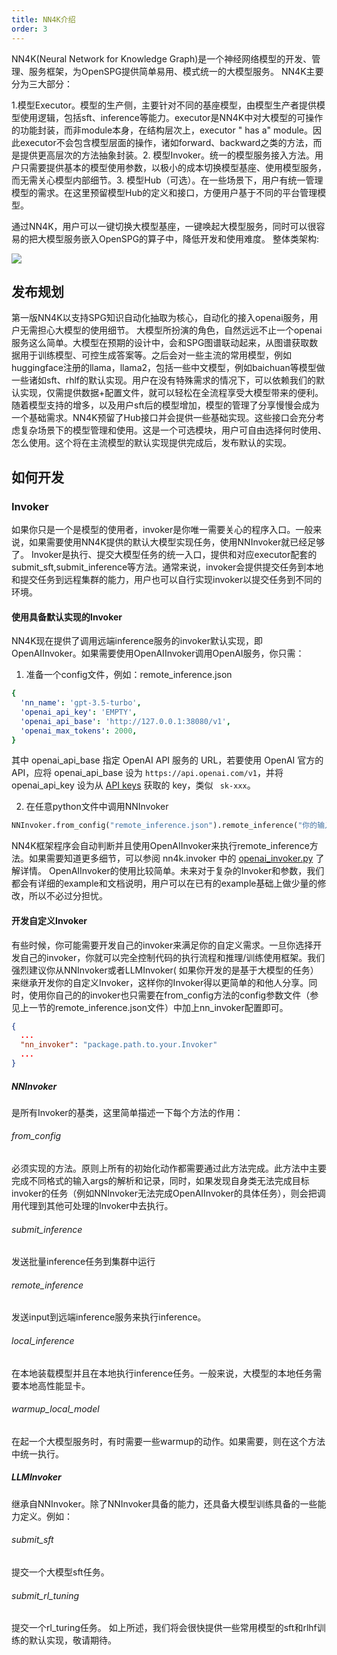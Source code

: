 ```yaml
---
title: NN4K介绍
order: 3
---
```


NN4K(Neural Network for Knowledge Graph)是一个神经网络模型的开发、管理、服务框架，为OpenSPG提供简单易用、模式统一的大模型服务。
NN4K主要分为三大部分：

1.模型Executor。模型的生产侧，主要针对不同的基座模型，由模型生产者提供模型使用逻辑，包括sft、inference等能力。executor是NN4K中对大模型的可操作的功能封装，而非module本身，在结构层次上，executor "
has a" module。因此executor不会包含模型层面的操作，诸如forward、backward之类的方法，而是提供更高层次的方法抽象封装。2. 模型Invoker。统一的模型服务接入方法。用户只需要提供基本的模型使用参数，以极小的成本切换模型基座、使用模型服务，而无需关心模型内部细节。3. 模型Hub（可选）。在一些场景下，用户有统一管理模型的需求。在这里预留模型Hub的定义和接口，方便用户基于不同的平台管理模型。

通过NN4K，用户可以一键切换大模型基座，一键唤起大模型服务，同时可以很容易的把大模型服务嵌入OpenSPG的算子中，降低开发和使用难度。
整体类架构:

![](https://mdn.alipayobjects.com/huamei_xgb3qj/afts/img/A*DQ_2RZ1lVrkAAAAAAAAAAAAADtmcAQ/original)

## 发布规划

第一版NN4K以支持SPG知识自动化抽取为核心，自动化的接入openai服务，用户无需担心大模型的使用细节。
大模型所扮演的角色，自然远远不止一个openai服务这么简单。大模型在预期的设计中，会和SPG图谱联动起来，从图谱获取数据用于训练模型、可控生成答案等。之后会对一些主流的常用模型，例如huggingface注册的llama，llama2，包括一些中文模型，例如baichuan等模型做一些诸如sft、rhlf的默认实现。用户在没有特殊需求的情况下，可以依赖我们的默认实现，仅需提供数据+配置文件，就可以轻松在全流程享受大模型带来的便利。
随着模型支持的增多，以及用户sft后的模型增加，模型的管理了分享慢慢会成为一个基础需求。NN4K预留了Hub接口并会提供一些基础实现。这些接口会充分考虑复杂场景下的模型管理和使用。这是一个可选模块，用户可自由选择何时使用、怎么使用。这个将在主流模型的默认实现提供完成后，发布默认的实现。

## 如何开发

### Invoker

如果你只是一个是模型的使用者，invoker是你唯一需要关心的程序入口。一般来说，如果需要使用NN4K提供的默认大模型实现任务，使用NNInvoker就已经足够了。
Invoker是执行、提交大模型任务的统一入口，提供和对应executor配套的submit_sft,submit_inference等方法。通常来说，invoker会提供提交任务到本地和提交任务到远程集群的能力，用户也可以自行实现invoker以提交任务到不同的环境。

#### 使用具备默认实现的Invoker

NN4K现在提供了调用远端inference服务的invoker默认实现，即OpenAIInvoker。如果需要使用OpenAIInvoker调用OpenAI服务，你只需：

1. 准备一个config文件，例如：remote_inference.json

```yaml
{
  'nn_name': 'gpt-3.5-turbo',
  'openai_api_key': 'EMPTY',
  'openai_api_base': 'http://127.0.0.1:38080/v1',
  'openai_max_tokens': 2000,
}
```

其中 openai_api_base 指定 OpenAI API 服务的 URL，若要使用 OpenAI 官方的 API，应将 openai_api_base
设为 `https://api.openai.com/v1`，并将 openai_api_key 设为从 [API keys](https://platform.openai.com/api-keys) 获取的 key，类似 `
sk-xxx`。

2. 在任意python文件中调用NNInvoker

```python
NNInvoker.from_config("remote_inference.json").remote_inference("你的输入")
```

NN4K框架程序会自动判断并且使用OpenAIInvoker来执行remote_inference方法。如果需要知道更多细节，可以参阅 nn4k.invoker
中的 [openai_invoker.py](https://github.com/OpenSPG/openspg/blob/master/python/nn4k/nn4k/invoker/openai.py) 了解详情。
OpenAIInvoker的使用比较简单。未来对于复杂的Invoker和参数，我们都会有详细的example和文档说明，用户可以在已有的example基础上做少量的修改，所以不必过分担忧。

#### 开发自定义Invoker

有些时候，你可能需要开发自己的invoker来满足你的自定义需求。一旦你选择开发自己的invoker，你就可以完全控制代码的执行流程和推理/训练使用框架。我们强烈建议你从NNInvoker或者LLMInvoker(
如果你开发的是基于大模型的任务）来继承开发你的自定义Invoker，这样你的Invoker得以更简单的和他人分享。同时，使用你自己的的invoker也只需要在from_config方法的config参数文件（参见上一节的remote_inference.json文件）中加上nn_invoker配置即可。

```json
{
  ...
  "nn_invoker": "package.path.to.your.Invoker"
  ...
}
```

##### NNInvoker

是所有Invoker的基类，这里简单描述一下每个方法的作用：

###### from_config

必须实现的方法。原则上所有的初始化动作都需要通过此方法完成。此方法中主要完成不同格式的输入args的解析和记录，同时，如果发现自身类无法完成目标invoker的任务（例如NNInvoker无法完成OpenAIInvoker的具体任务），则会把调用代理到其他可处理的Invoker中去执行。

###### submit_inference

发送批量inference任务到集群中运行

###### remote_inference

发送input到远端inference服务来执行inference。

###### local_inference

在本地装载模型并且在本地执行inference任务。一般来说，大模型的本地任务需要本地高性能显卡。

###### warmup_local_model

在起一个大模型服务时，有时需要一些warmup的动作。如果需要，则在这个方法中统一执行。

##### LLMInvoker

继承自NNInvoker。除了NNInvoker具备的能力，还具备大模型训练具备的一些能力定义。例如：

###### submit_sft

提交一个大模型sft任务。

###### submit_rl_tuning

提交一个rl_turing任务。
如上所述，我们将会很快提供一些常用模型的sft和rlhf训练的默认实现，敬请期待。
